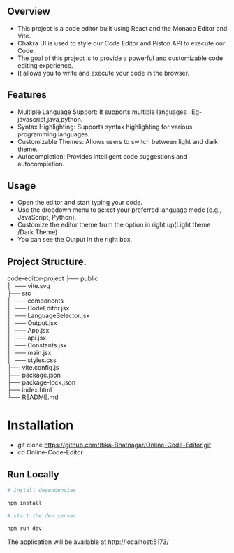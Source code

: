 ## Overview

* This project is a code editor built using React and the Monaco Editor and Vite.  
* Chakra UI is used to style our Code Editor and Piston API to execute our Code.  
* The goal of this project is to provide a powerful and customizable code editing experience.  
* It allows you to write and execute your code in the browser.  


## Features
* Multiple Language Support: It supports multiple languages . Eg- javascript,java,python.  
* Syntax Highlighting: Supports syntax highlighting for various programming languages.  
* Customizable Themes: Allows users to switch between light and dark theme.  
* Autocompletion: Provides intelligent code suggestions and autocompletion.  


## Usage
* Open the editor and start typing your code.  
* Use the dropdown menu to select your preferred language mode (e.g., JavaScript, Python).  
* Customize the editor theme from the option in right up(Light theme /Dark Theme)  
* You can see the Output in the right box.  

## Project Structure.
code-editor-project 
├── public  
│ ├── vite.svg  
├── src  
│ ├── components  
│ ├── CodeEditor.jsx  
│ ├── LanguageSelector.jsx  
│ ├── Output.jsx  
│ ├── App.jsx  
│ ├── api.jsx  
│ ├── Constants.jsx  
│ ├── main.jsx  
│ ├── styles.css  
├── vite.config.js  
├── package.json  
├── package-lock.json  
├── index.html  
└── README.md  

# Installation 
* git clone https://github.com/Itika-Bhatnagar/Online-Code-Editor.git  
* cd Online-Code-Editor  

## Run Locally

```bash  
# install dependencies  

npm install  

# start the dev server  

npm run dev
```
The application will be available at http://localhost:5173/


